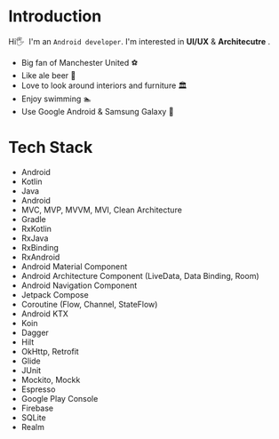 # Introduction
Hi🖐&nbsp; I'm an `Android developer`. I'm interested in **UI/UX** & **Architecutre** .
<br/>
* Big fan of Manchester United ⚽️
* Like ale beer 🍺
* Love to look around interiors and furniture 🏛
* Enjoy swimming 🏊‍
* Use Google Android & Samsung Galaxy 📱

# Tech Stack
* Android
* Kotlin
* Java
* Android
* MVC, MVP, MVVM, MVI, Clean Architecture
* Gradle
* RxKotlin
* RxJava
* RxBinding
* RxAndroid
* Android Material Component
* Android Architecture Component (LiveData, Data Binding, Room)
* Android Navigation Component
* Jetpack Compose
* Coroutine (Flow, Channel, StateFlow)
* Android KTX
* Koin
* Dagger
* Hilt
* OkHttp, Retrofit
* Glide
* JUnit
* Mockito, Mockk
* Espresso
* Google Play Console
* Firebase
* SQLite
* Realm
